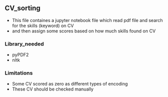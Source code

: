 ## CV_sorting

- This file containes a jupyter notebook file which read pdf file and search for the skills (keyword) on CV
- and then assign some scores based on how much skills found on CV


### Library_needed
- pyPDF2
- nltk

### Limitations
- Some CV scored as zero as different types of encoding
- These CV should be checked manually

